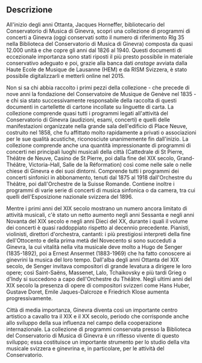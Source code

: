 ## Descrizione
All'inizio degli anni Ottanta, Jacques Horneffer, bibliotecario del Conservatorio di Musica di Ginevra, scoprì una collezione di programmi di concerti a Ginevra (oggi conservati sotto il numero di riferimento Rlg 35 nella Biblioteca del Conservatorio di Musica di Ginevra) composta da quasi 12.000 unità e che copre gli anni dal 1826 al 1940. Questi documenti di eccezionale importanza sono stati riposti il più presto possibile in materiale conservativo adeguato e poi, grazie alla banca dati _onstage_ avviata dalla Haute Ecole de Musique de Lausanne (HEM) e da RISM Svizzera, è stato possibile digitalizzarli e metterli online nel 2015.

Non si sa chi abbia raccolto i primi pezzi della collezione - che precede di nove anni la fondazione del Conservatoire de Musique de Genève nel 1835 - e chi sia stato successivamente responsabile della raccolta di questi documenti in cartellette di cartone incollate su linguette di carta. La collezione comprende quasi tutti i programmi legati all'attività del Conservatorio di Ginevra (audizioni, esami, concerti) e quelli delle manifestazioni organizzate nella grande sala dell'edificio di Place Neuve, costruito nel 1858, che fu affittato molto rapidamente a privati o associazioni per le sue qualità acustiche, riconosciute unanimemente fin dall'inizio. La collezione comprende anche una quantità impressionante di programmi di concerti nei principali luoghi musicali della città (Cattedrale di St Pierre, Théâtre de Neuve, Casino de St Pierre, poi dalla fine del XIX secolo, Grand-Théâtre, Victoria-Hall, Salle de la Réformation) così come nelle sale o nelle chiese di Ginevra e dei suoi dintorni. Comprende tutti i programmi dei concerti sinfonici in abbonamento, tenuti dal 1875 al 1918 dall'Orchestre du Théâtre, poi dall'Orchestre de la Suisse Romande. Contiene inoltre i programmi di varie serie di concerti di musica sinfonica o da camera, tra cui quelli dell'Esposizione nazionale svizzera del 1896.

Mentre i primi anni del XIX secolo mostrano un numero ancora limitato di attività musicali, c'è stato un netto aumento negli anni Sessanta e negli anni Novanta del XIX secolo e negli anni Dieci del XX, durante i quali il volume dei concerti è quasi raddoppiato rispetto al decennio precedente. Pianisti, violinisti, direttori d'orchestra, cantanti: i più prestigiosi interpreti della fine dell'Ottocento e della prima metà del Novecento si sono succeduti a Ginevra, la cui vitalità nella vita musicale deve molto a Hugo de Senger (1835-1892), poi a Ernest Ansermet (1883-1969) che ha fatto conoscere ai ginevrini la musica del loro tempo. Dall'alba degli anni Ottanta del XIX secolo, de Senger invitava compositori di grande levatura a dirigere le loro opere; così Saint-Saëns, Massenet, Lalo, Tchaikovsky e più tardi Grieg o d'Indy si succedono a capo dell'Orchestre du Théâtre. Negli ultimi anni del XIX secolo la presenza di opere di compositori svizzeri come Hans Huber, Gustave Doret, Emile Jaques-Dalcroze e Friedrich Klose aumenta progressivamente.

Città di media importanza, Ginevra diventa così un importante centro artistico a cavallo tra il XIX e il XX secolo, periodo che corrisponde anche allo sviluppo della sua influenza nel campo della cooperazione internazionale. La collezione di programmi conservata presso la Biblioteca del Conservatorio di Musica di Ginevra è un riflesso vivente di questo sviluppo; essa costituisce un importante strumento per lo studio della vita musicale svizzera e ginevrina e, in particolare, per le attività del Conservatorio.
